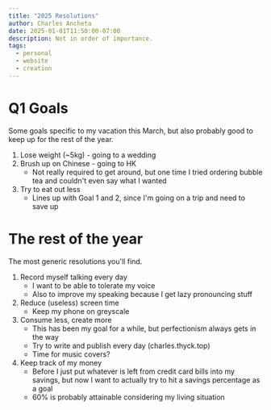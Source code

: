 ```yaml
---
title: "2025 Resolutions"
author: Charles Ancheta
date: 2025-01-01T11:50:00-07:00
description: Not in order of importance.
tags:
  - personal
  - website
  - creation
---
```


# Q1 Goals

Some goals specific to my vacation this March, but also probably good to keep up
for the rest of the year.

1. Lose weight (~5kg) - going to a wedding
2. Brush up on Chinese - going to HK
   - Not really required to get around, but one time I tried ordering bubble tea
     and couldn't even say what I wanted
3. Try to eat out less
   - Lines up with Goal 1 and 2, since I'm going on a trip and need to save up

# The rest of the year

The most generic resolutions you'll find.

1. Record myself talking every day
   - I want to be able to tolerate my voice
   - Also to improve my speaking because I get lazy pronouncing stuff
2. Reduce (useless) screen time
   - Keep my phone on greyscale
3. Consume less, create more
   - This has been my goal for a while, but perfectionism always gets in the way
   - Try to write and publish every day (charles.thyck.top)
   - Time for music covers?
4. Keep track of my money
   - Before I just put whatever is left from credit card bills into my savings,
     but now I want to actually try to hit a savings percentage as a goal
   - 60% is probably attainable considering my living situation
